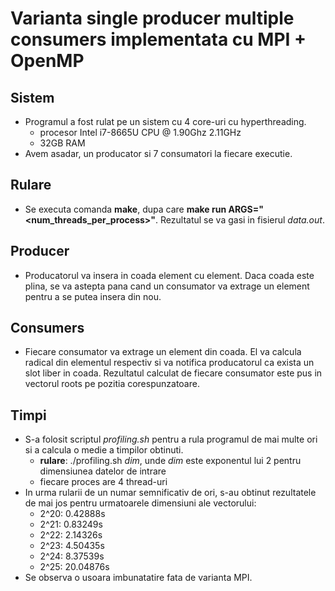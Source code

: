 # Varianta single producer multiple consumers implementata cu MPI + OpenMP

## Sistem
* Programul a fost rulat pe un sistem cu 4 core-uri cu hyperthreading.
    * procesor Intel i7-8665U CPU @ 1.90Ghz 2.11GHz
    * 32GB RAM
* Avem asadar, un producator si 7 consumatori la fiecare executie.

## Rulare
* Se executa comanda **make**, dupa care **make run ARGS="<dim> <num_threads_per_process>"**. Rezultatul se va gasi in fisierul *data.out*.

## Producer
* Producatorul va insera in coada element cu element. Daca coada este plina, se va astepta pana cand un consumator va extrage un element pentru a se putea insera din nou.

## Consumers
* Fiecare consumator va extrage un element din coada. El va calcula radical din elementul respectiv si va notifica producatorul ca exista un slot liber in coada. Rezultatul calculat de fiecare consumator este pus in vectorul roots pe pozitia corespunzatoare.

## Timpi
* S-a folosit scriptul *profiling.sh* pentru a rula programul de mai multe ori si a calcula o medie a timpilor obtinuti.
    * **rulare**: ./profiling.sh *dim*, unde *dim* este exponentul lui 2 pentru dimensiunea datelor de intrare
    * fiecare proces are 4 thread-uri
* In urma rularii de un numar semnificativ de ori, s-au obtinut rezultatele de mai jos pentru urmatoarele dimensiuni ale vectorului:
    * 2^20: 0.42888s
    * 2^21: 0.83249s
    * 2^22: 2.14326s
    * 2^23: 4.50435s
    * 2^24: 8.37539s
    * 2^25: 20.04876s
* Se observa o usoara imbunatatire fata de varianta MPI. 
    